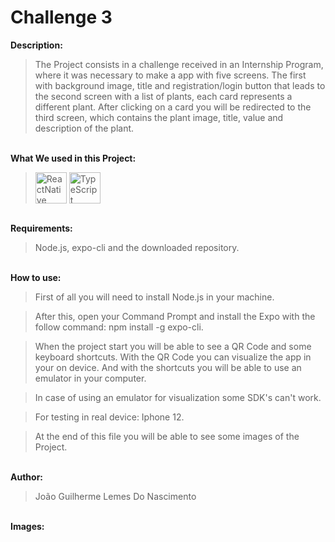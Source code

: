 # Challenge 3 

**Description:**

>The Project consists in a challenge received in an Internship Program, where it was necessary to make a app with five screens.
The first with background image, title and registration/login button that leads to the second screen with a list of plants, each card represents a different plant. After clicking on a card you will be redirected to the third screen, which contains the plant image, title, value and description of the plant.


<br> **What We used in this Project:**<br>
><img align="center" alt="ReactNative" height="50" width="50" title="ReactNative" src="https://skillicons.dev/icons?i=react"> <img align="center" alt="TypeScript" height="50" width="50" title="TypeScript" src="https://skillicons.dev/icons?i=ts">

<br> **Requirements:**
>Node.js, expo-cli and the downloaded repository.

<br> **How to use:**
>First of all you will need to install Node.js in your machine.

>After this, open your Command Prompt and install the Expo with the follow command: npm install -g expo-cli.

>When the project start you will be able to see a QR Code and some keyboard shortcuts. With the QR Code you can visualize the app in your on device. And with the shortcuts you will be able to use an emulator in your computer.

>In case of using an emulator for visualization some SDK's can't work.

>For testing in real device: Iphone 12.


>At the end of this file you will be able to see some images of the Project.

<br> **Author:**




>João Guilherme Lemes Do Nascimento





<br> **Images:**

